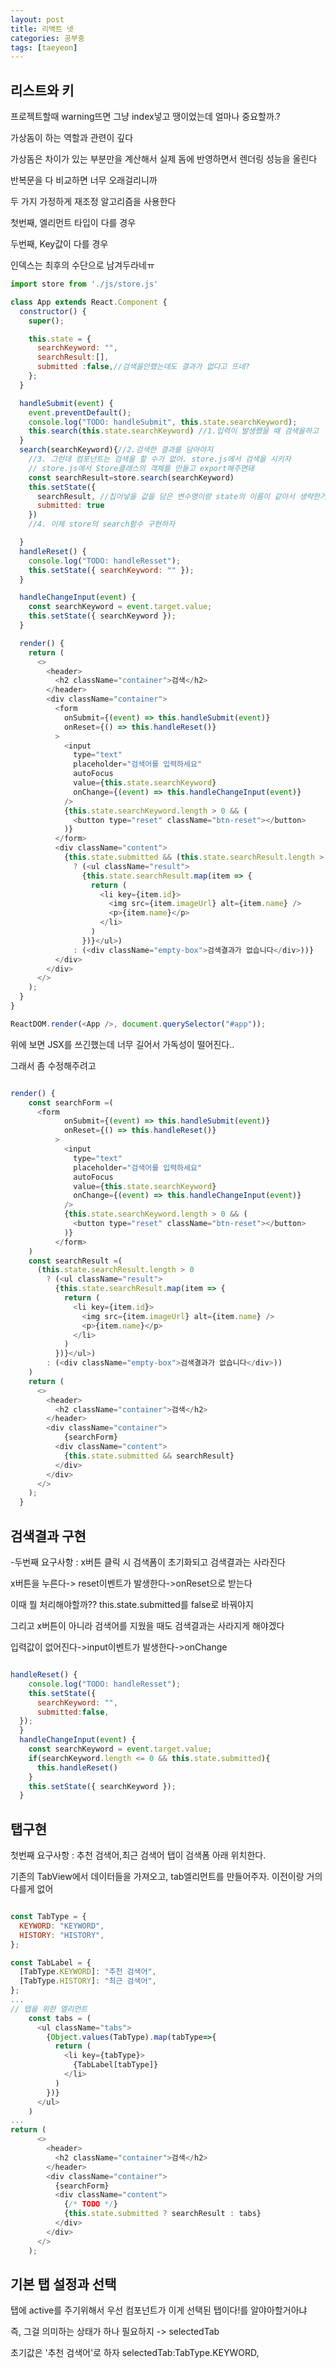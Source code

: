 ```yaml
---
layout: post
title: 리액트 넷
categories: 공부중
tags: [taeyeon]
---
```



## 리스트와 키

프로젝트할때 warning뜨면 그냥 index넣고 땡이었는데 얼마나 중요할까.?

가상돔이 하는 역할과 관련이 깊다

가상돔은 차이가 있는 부분만을 계산해서 실제 돔에 반영하면서 렌더링 성능을 올린다

반복문을 다 비교하면 너무 오래걸리니까

두 가지 가정하게 재조정 알고리즘을 사용한다

첫번째, 엘리먼트 타입이 다를 경우

두번째, Key값이 다를 경우

인덱스는 최후의 수단으로 남겨두라네ㅠ

```1=main.js
import store from './js/store.js'

class App extends React.Component {
  constructor() {
    super();

    this.state = {
      searchKeyword: "",
      searchResult:[],
      submitted :false,//검색을안했는데도 결과가 없다고 뜨네?
    };
  }

  handleSubmit(event) {
    event.preventDefault();
    console.log("TODO: handleSubmit", this.state.searchKeyword);
    this.search(this.state.searchKeyword) //1.입력이 발생했을 때 검색을하고
  }
  search(searchKeyword){//2.검색한 결과를 담아야지
    //3. 그런데 컴포넌트는 검색을 할 수가 없어. store.js에서 검색을 시키자
    // store.js에서 Store클래스의 객체를 만들고 export해주면돼
    const searchResult=store.search(searchKeyword)
    this.setState({
      searchResult, //집어넣을 값을 담은 변수명이랑 state의 이름이 같아서 생략한거야
      submitted: true
    })
    //4. 이제 store의 search함수 구현하자

  }
  handleReset() {
    console.log("TODO: handleResset");
    this.setState({ searchKeyword: "" });
  }

  handleChangeInput(event) {
    const searchKeyword = event.target.value;
    this.setState({ searchKeyword });
  }

  render() {
    return (
      <>
        <header>
          <h2 className="container">검색</h2>
        </header>
        <div className="container">
          <form
            onSubmit={(event) => this.handleSubmit(event)}
            onReset={() => this.handleReset()}
          >
            <input
              type="text"
              placeholder="검색어를 입력하세요"
              autoFocus
              value={this.state.searchKeyword}
              onChange={(event) => this.handleChangeInput(event)}
            />
            {this.state.searchKeyword.length > 0 && (
              <button type="reset" className="btn-reset"></button>
            )}
          </form>
          <div className="content">
            {this.state.submitted && (this.state.searchResult.length > 0
              ? (<ul className="result">
                {this.state.searchResult.map(item => {
                  return (
                    <li key={item.id}>
                      <img src={item.imageUrl} alt={item.name} />
                      <p>{item.name}</p>
                    </li>
                  )
                })}</ul>)
              : (<div className="empty-box">검색결과가 없습니다</div>))}
          </div>
        </div>
      </>
    );
  }
}

ReactDOM.render(<App />, document.querySelector("#app"));

```

위에 보면 JSX를 쓰긴했는데 너무 길어서 가독성이 떨어진다..

그래서 좀 수정해주려고

```2=main.js

render() {
    const searchForm =(
      <form
            onSubmit={(event) => this.handleSubmit(event)}
            onReset={() => this.handleReset()}
          >
            <input
              type="text"
              placeholder="검색어를 입력하세요"
              autoFocus
              value={this.state.searchKeyword}
              onChange={(event) => this.handleChangeInput(event)}
            />
            {this.state.searchKeyword.length > 0 && (
              <button type="reset" className="btn-reset"></button>
            )}
          </form>
    )
    const searchResult =(
      (this.state.searchResult.length > 0
        ? (<ul className="result">
          {this.state.searchResult.map(item => {
            return (
              <li key={item.id}>
                <img src={item.imageUrl} alt={item.name} />
                <p>{item.name}</p>
              </li>
            )
          })}</ul>)
        : (<div className="empty-box">검색결과가 없습니다</div>))
    )
    return (
      <>
        <header>
          <h2 className="container">검색</h2>
        </header>
        <div className="container">
            {searchForm}
          <div className="content">
            {this.state.submitted && searchResult}
          </div>
        </div>
      </>
    );
  }

```

## 검색결과 구현

-두번째 요구사항 : x버튼 클릭 시 검색폼이 초기화되고 검색결과는 사라진다

x버튼을 누른다-> reset이벤트가 발생한다->onReset으로 받는다

이때 뭘 처리해야할까?? this.state.submitted를 false로 바꿔야지

그리고 x버튼이 아니라 검색어를 지웠을 때도 검색결과는 사라지게 해야겠다

입력값이 없어진다->input이벤트가 발생한다->onChange

```3=main.js

handleReset() {
    console.log("TODO: handleResset");
    this.setState({ 
      searchKeyword: "",
      submitted:false,
  });
  }
  handleChangeInput(event) {
    const searchKeyword = event.target.value;
    if(searchKeyword.length <= 0 && this.state.submitted){
      this.handleReset()
    }
    this.setState({ searchKeyword });
  }

```

## 탭구현

첫번째 요구사항 : 추천 검색어,최근 검색어 탭이 검색폼 아래 위치한다.

기존의 TabView에서 데이터들을 가져오고, tab엘리먼트를 만들어주자. 이전이랑 거의 다를게 없어

```4=main.js

const TabType = {
  KEYWORD: "KEYWORD",
  HISTORY: "HISTORY",
};

const TabLabel = {
  [TabType.KEYWORD]: "추천 검색어",
  [TabType.HISTORY]: "최근 검색어",
};
...
// 탭을 위한 엘리먼트
    const tabs = (
      <ul className="tabs">
        {Object.values(TabType).map(tabType=>{
          return (
            <li key={tabType}>
              {TabLabel[tabType]}
            </li>
          )
        })}
      </ul>
    )
...
return (
      <>
        <header>
          <h2 className="container">검색</h2>
        </header>
        <div className="container">
          {searchForm}
          <div className="content">
            {/* TODO */}
            {this.state.submitted ? searchResult : tabs}
          </div>
        </div>
      </>
    );

```

## 기본 탭 설정과 선택

탭에 active를 주기위해서 우선 컴포넌트가 이게 선택된 탭이다!를 알야아할거아냐

즉, 그걸 의미하는 상태가 하나 필요하지 -> selectedTab

초기값은 '추천 검색어'로 하자 selectedTab:TabType.KEYWORD,

 

